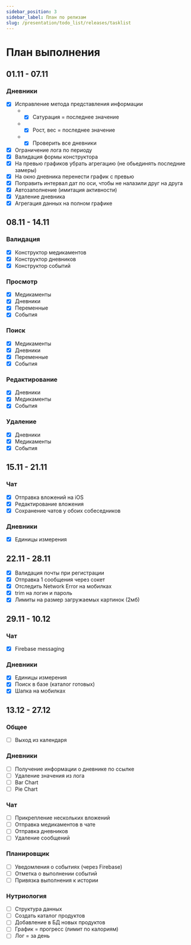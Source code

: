 ```yaml
---
sidebar_position: 3
sidebar_label: План по релизам
slug: /presentation/todo_list/releases/tasklist
---
```


# План выполнения

## 01.11 - 07.11

### Дневники

- [x] Исправление метода представления информации
  - - [x] Сатурация = последнее значение
  - - [x] Рост, вес = последнее значение
  - - [x] Проверить все дневники
- [x] Ограничение лога по периоду
- [x] Валидация формы конструктора
- [x] На превью графиков убрать агрегацию (не обьединять последние замеры)
- [x] На окно дневника перенести график с превью
- [x] Поправить интервал дат по оси, чтобы не налазили друг на друга
- [x] Автозаполнение (имитация активности)
- [x] Удаление дневника
- [x] Агрегация данных на полном графике

## 08.11 - 14.11

### Валидация

- [x] Конструктор медикаментов
- [x] Конструктор дневников
- [x] Конструктор событий

### Просмотр

- [x] Медикаменты
- [x] Дневники
- [x] Переменные
- [x] События

### Поиск

- [x] Медикаменты
- [x] Дневники
- [x] Переменные
- [x] События

### Редактирование

- [x] Дневники
- [x] Медикаменты
- [x] События

### Удаление

- [x] Дневники
- [x] Медикаменты
- [x] События

## 15.11 - 21.11

### Чат

- [x] Отправка вложений на iOS
- [x] Редактирование вложения
- [x] Сохранение чатов у обоих собеседников

### Дневники

- [x] Единицы измерения

## 22.11 - 28.11

- [x] Валидация почты при регистрации
- [x] Отправка 1 сообщения через сокет
- [x] Отследить Network Error на мобилках
- [x] trim на логин и пароль
- [x] Лимиты на размер загружаемых картинок (2мб)

## 29.11 - 10.12

### Чат

- [x] Firebase messaging

### Дневники

- [x] Единицы измерения
- [x] Поиск в базе (каталог готовых)
- [x] Шапка на мобилках

## 13.12 - 27.12

### Общее

- [ ] Выход из календаря

### Дневники

- [ ] Получение информации о дневнике по ссылке
- [ ] Удаление значения из лога
- [ ] Bar Chart
- [ ] Pie Chart

### Чат

- [ ] Прикрепление нескольких вложений
- [ ] Отправка медикаментов в чате
- [ ] Отправка дневников
- [ ] Удаление сообщений

### Планировщик

- [ ] Уведомления о событиях (через Firebase)
- [ ] Отметка о выполнении событий
- [ ] Привязка выполнения к истории

### Нутриология

- [ ] Структура данных
- [ ] Создать каталог продуктов
- [ ] Добавление в БД новых продуктов
- [ ] График = прогресс (лимит по калориям)
- [ ] Лог = за день
